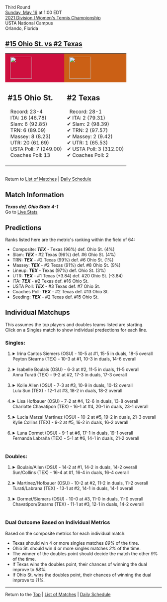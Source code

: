 Third Round[](#top)<a name="top"></a>  
[Sunday, May 16](../../schedule/05-16.md) at 1:00 EDT  
[2021 Division I Women's Tennis Championship](../index.md)  
USTA National Campus  
Orlando, Florida  
## [#15 Ohio St. vs #2 Texas](https://www.ncaa.com/game/5833702)  

<table><tr style="background-color: #d9d9d9 !important"><td style="background-color: #CE0F3E !important"><img src="https://www.ncaa.com/sites/default/files/images/logos/schools/o/ohio-st.70.png" width="70" height="70" style="padding: 8px;" /></td><td style="background-color: #CB6015 !important"><img src="https://www.ncaa.com/sites/default/files/images/logos/schools/t/texas.70.png" width="70" height="70" style="padding: 8px;" /></td></tr><tr>
<td>  

<h2>#15 Ohio St.</h2>  
&nbsp; Record: 23-4<br>  
&nbsp; ITA: 16 (46.78)<br>  
&nbsp; Slam: 6 (92.85)<br>  
&nbsp; TRN: 6 (89.09)<br>  
&nbsp; Massey: 8 (8.23)<br>  
&nbsp; UTR: 20 (61.69)<br>  
&nbsp; USTA Poll: 7 (249.00)<br>  
&nbsp; Coaches Poll: 13<br>  
<br>  

</td>
<td>  

<h2>#2 Texas</h2>  
&nbsp; Record: 28-1<br>  
&#10004; ITA: 2 (79.31)<br>  
&#10004; Slam: 2 (98.39)<br>  
&#10004; TRN: 2 (97.57)<br>  
&#10004; Massey: 2 (9.42)<br>  
&#10004; UTR: 1 (65.53)<br>  
&#10004; USTA Poll: 3 (312.00)<br>  
&#10004; Coaches Poll: 2<br>  
<br>  

</td>
</tr></table>  


<br>Return to [List of Matches](../index.md) &#124; [Daily Schedule](../../schedule/05-16.md)

## Match Information  
***Texas def. Ohio State 4-1***  
Go to [Live Stats](http://scores.tennisticker.de/usa/ustanc/conf/lp.html?lid=83)  

## Predictions  

Ranks listed here are the metric's ranking within the field of 64:  
- Composite: ***TEX*** - Texas (96%) def. Ohio St. (4%)  
- Slam: ***TEX*** - #2 Texas (96%) def. #6 Ohio St. (4%)  
- TRN: ***TEX*** - #2 Texas (99%) def. #6 Ohio St. (1%)  
- Massey: ***TEX*** - #2 Texas (91%) def. #8 Ohio St. (9%)  
- Lineup: ***TEX*** - Texas (97%) def. Ohio St. (3%)  
- UTR: ***TEX*** - #1 Texas (+3.84) def. #20 Ohio St. (-3.84)  
- ITA: ***TEX*** - #2 Texas def. #16 Ohio St.  
- USTA Poll: ***TEX*** - #3 Texas def. #7 Ohio St.  
- Coaches Poll: ***TEX*** - #2 Texas def. #13 Ohio St.  
- Seeding: ***TEX*** - #2 Texas def. #15 Ohio St.  

## Individual Matchups  
This assumes the top players and doubles teams listed are starting.  
Click on a Singles match to show individual predections for each line.  

### Singles:  

<ol>
<li><details>
<summary markdown="span">Irina Cantos Siemers (OSU) - 10-5 at #1, 15-5 in duals, 18-5 overall<br>Peyton Stearns (TEX) - 10-3 at #1, 10-3 in duals, 14-6 overall</summary>
<h4>Predictions</h4><ul>
<li>Composite: <b><i>TEX</i></b> - Stearns (50%) def. Siemers (50%)</li>  
<li>Slam: <b><i>OSU</i></b> - Siemers (54%) def. Stearns (46%)</li>  
<li>TRN: <b><i>OSU</i></b> - Siemers (66%) def. Stearns (34%)</li>  
<li>Massey: <b><i>TEX</i></b> - Stearns (51%) def. Siemers (49%)</li>  
<li>UTR: <b><i>TEX</i></b> - Stearns (72%) def. Siemers (28%)</li>  
<li>ITA: <b><i>OSU</i></b> - Siemers (24.34) def. Stearns (16.38)</li>  
</ul>
</details>&nbsp;</li>
<li><details>
<summary markdown="span">Isabelle Boulais (OSU) - 6-3 at #2, 11-5 in duals, 11-5 overall<br>Anna Turati (TEX) - 9-2 at #2, 17-3 in duals, 17-3 overall</summary>
<h4>Predictions</h4><ul>
<li>Composite: <b><i>TEX</i></b> - Turati (78%) def. Boulais (22%)</li>  
<li>Slam: <b><i>TEX</i></b> - Turati (84%) def. Boulais (16%)</li>  
<li>TRN: <b><i>TEX</i></b> - Turati (84%) def. Boulais (16%)</li>  
<li>Massey: <b><i>TEX</i></b> - Turati (56%) def. Boulais (44%)</li>  
<li>UTR: <b><i>TEX</i></b> - Turati (89%) def. Boulais (11%)</li>  
<li>ITA: <b><i>TEX</i></b> - Turati (17.31) def. Boulais (2.65)</li>  
</ul>
</details>&nbsp;</li>
<li><details>
<summary markdown="span">Kolie Allen (OSU) - 7-3 at #3, 10-9 in duals, 10-12 overall<br>Lulu Sun (TEX) - 12-1 at #3, 18-2 in duals, 18-2 overall</summary>
<h4>Predictions</h4><ul>
<li>Composite: <b><i>TEX</i></b> - Sun (95%) def. Allen (5%)</li>  
<li>Slam: <b><i>TEX</i></b> - Sun (94%) def. Allen (6%)</li>  
<li>TRN: <b><i>TEX</i></b> - Sun (98%) def. Allen (2%)</li>  
<li>Massey: <b><i>TEX</i></b> - Sun (91%) def. Allen (9%)</li>  
<li>UTR: <b><i>TEX</i></b> - Sun (97%) def. Allen (3%)</li>  
<li>ITA: <b><i>TEX</i></b> - Sun (9.34) def. Allen (1.59)</li>  
</ul>
</details>&nbsp;</li>
<li><details>
<summary markdown="span">Lisa Hofbauer (OSU) - 7-2 at #4, 12-6 in duals, 13-8 overall<br>Charlotte Chavatipon (TEX) - 16-1 at #4, 20-1 in duals, 23-1 overall</summary>
<h4>Predictions</h4><ul>
<li>Composite: <b><i>TEX</i></b> - Chavatipon (90%) def. Hofbauer (10%)</li>  
<li>Slam: <b><i>TEX</i></b> - Chavatipon (89%) def. Hofbauer (11%)</li>  
<li>TRN: <b><i>TEX</i></b> - Chavatipon (96%) def. Hofbauer (4%)</li>  
<li>Massey: <b><i>TEX</i></b> - Chavatipon (86%) def. Hofbauer (14%)</li>  
<li>UTR: <b><i>TEX</i></b> - Chavatipon (88%) def. Hofbauer (12%)</li>  
<li>ITA: <b><i>TEX</i></b> - Chavatipon (7.87) def. Hofbauer (2.47)</li>  
</ul>
</details>&nbsp;</li>
<li><details>
<summary markdown="span">Lucia Marzal Martinez (OSU) - 10-2 at #5, 19-2 in duals, 21-3 overall<br>Kylie Collins (TEX) - 9-2 at #5, 16-2 in duals, 16-2 overall</summary>
<h4>Predictions</h4><ul>
<li>Composite: <b><i>TEX</i></b> - Collins (82%) def. Martinez (18%)</li>  
<li>Slam: <b><i>TEX</i></b> - Collins (81%) def. Martinez (19%)</li>  
<li>TRN: <b><i>TEX</i></b> - Collins (83%) def. Martinez (17%)</li>  
<li>Massey: <b><i>TEX</i></b> - Collins (79%) def. Martinez (21%)</li>  
<li>UTR: <b><i>TEX</i></b> - Collins (87%) def. Martinez (13%)</li>  
<li>ITA: <b><i>TEX</i></b> - Collins (8.04) def. Martinez (3.08)</li>  
</ul>
</details>&nbsp;</li>
<li><details>
<summary markdown="span">Luna Dormet (OSU) - 9-1 at #6, 17-1 in duals, 19-1 overall<br>Fernanda Labraña (TEX) - 5-1 at #6, 14-1 in duals, 21-2 overall</summary>
<h4>Predictions</h4><ul>
<li>Composite: <b><i>TEX</i></b> - Labraña (69%) def. Dormet (31%)</li>  
<li>Slam: <b><i>TEX</i></b> - Labraña (70%) def. Dormet (30%)</li>  
<li>TRN: <b><i>TEX</i></b> - Labraña (82%) def. Dormet (18%)</li>  
<li>Massey: <b><i>TEX</i></b> - Labraña (54%) def. Dormet (46%)</li>  
<li>UTR: <b><i>TEX</i></b> - Labraña (69%) def. Dormet (31%)</li>  
<li>ITA: <b><i>TEX</i></b> - Labraña (4.28) def. Dormet (3.78)</li>  
</ul>
</details>&nbsp;</li>
</ol>

### Doubles:  

<ol>
<li><details>
<summary markdown="span">Boulais/Allen (OSU) - 14-2 at #1, 14-2 in duals, 14-2 overall<br>Sun/Collins (TEX) - 16-4 at #1, 16-4 in duals, 16-4 overall</summary>
<br>Sorry, we don't have any metrics for this match
</details>&nbsp;</li>
<li><details>
<summary markdown="span">Martinez/Hofbauer (OSU) - 10-2 at #2, 11-2 in duals, 11-2 overall<br>Turati/Labrana (TEX) - 13-1 at #2, 14-1 in duals, 14-1 overall</summary>
<br>Sorry, we don't have any metrics for this match
</details>&nbsp;</li>
<li><details>
<summary markdown="span">Dormet/Siemers (OSU) - 10-0 at #3, 11-0 in duals, 11-0 overall<br>Chavatipon/Stearns (TEX) - 11-1 at #3, 12-1 in duals, 14-2 overall</summary>
<br>Sorry, we don't have any metrics for this match
</details>&nbsp;</li>
</ol>

### Dual Outcome Based on Individual Metrics  
  
Based on the composite metrics for each individual match:  
- Texas should win 4 or more singles matches *89%* of the time.  
- Ohio St. should win 4 or more singles matches *2%* of the time.  
- The winner of the doubles point should decide the match the other *9%* of the time.  
- If Texas wins the doubles point, their chances of winning the dual improve to *98%*.  
- If Ohio St. wins the doubles point, their chances of winning the dual improve to *11%*.  
  
------

Return to the [Top](#top) &#124; [List of Matches](../index.md) &#124; [Daily Schedule](../../schedule/05-16.md)  
